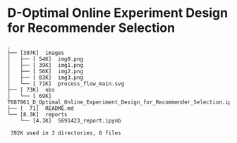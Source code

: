 # D-Optimal Online Experiment Design for Recommender Selection

```
.
├── [307K]  images
│   ├── [ 54K]  img0.png
│   ├── [ 39K]  img1.png
│   ├── [ 56K]  img2.png
│   ├── [ 83K]  img3.png
│   └── [ 71K]  process_flow_main.svg
├── [ 73K]  nbs
│   └── [ 69K]  T687861_D_Optimal_Online_Experiment_Design_for_Recommender_Selection.ipynb
├── [  71]  README.md
└── [8.3K]  reports
    └── [4.3K]  S691423_report.ipynb

 392K used in 3 directories, 8 files
```